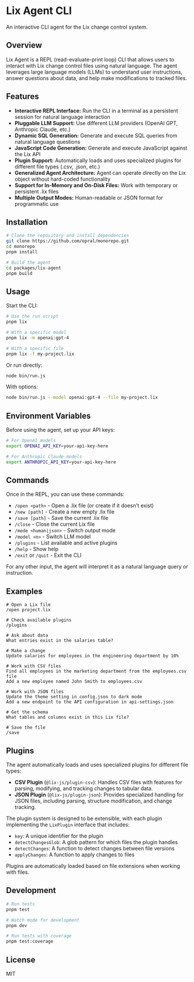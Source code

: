 # Lix Agent CLI

An interactive CLI agent for the Lix change control system.

## Overview

Lix Agent is a REPL (read-evaluate-print loop) CLI that allows users to interact with Lix change control files using natural language. The agent leverages large language models (LLMs) to understand user instructions, answer questions about data, and help make modifications to tracked files.

## Features

- **Interactive REPL Interface:** Run the CLI in a terminal as a persistent session for natural language interaction
- **Pluggable LLM Support:** Use different LLM providers (OpenAI GPT, Anthropic Claude, etc.)
- **Dynamic SQL Generation:** Generate and execute SQL queries from natural language questions
- **JavaScript Code Generation:** Generate and execute JavaScript against the Lix API
- **Plugin Support:** Automatically loads and uses specialized plugins for different file types (.csv, .json, etc.)
- **Generalized Agent Architecture:** Agent can operate directly on the Lix object without hard-coded functionality
- **Support for In-Memory and On-Disk Files:** Work with temporary or persistent .lix files
- **Multiple Output Modes:** Human-readable or JSON format for programmatic use

## Installation

```bash
# Clone the repository and install dependencies
git clone https://github.com/opral/monorepo.git
cd monorepo
pnpm install

# Build the agent
cd packages/lix-agent
pnpm build
```

## Usage

Start the CLI:

```bash
# Use the run script
pnpm lix

# With a specific model
pnpm lix -m openai:gpt-4

# With a specific file
pnpm lix -f my-project.lix
```

Or run directly:

```bash
node bin/run.js
```

With options:

```bash
node bin/run.js --model openai:gpt-4 --file my-project.lix
```

## Environment Variables

Before using the agent, set up your API keys:

```bash
# For OpenAI models
export OPENAI_API_KEY=your-api-key-here

# For Anthropic Claude models
export ANTHROPIC_API_KEY=your-api-key-here
```

## Commands

Once in the REPL, you can use these commands:

- `/open <path>` - Open a .lix file (or create if it doesn't exist)
- `/new [path]` - Create a new empty .lix file
- `/save [path]` - Save the current .lix file
- `/close` - Close the current Lix file
- `/mode <human|json>` - Switch output mode
- `/model <n>` - Switch LLM model
- `/plugins` - List available and active plugins
- `/help` - Show help
- `/exit` or `/quit` - Exit the CLI

For any other input, the agent will interpret it as a natural language query or instruction.

## Examples

```
# Open a Lix file
/open project.lix

# Check available plugins
/plugins

# Ask about data
What entries exist in the salaries table?

# Make a change
Update salaries for employees in the engineering department by 10%

# Work with CSV files
Find all employees in the marketing department from the employees.csv file
Add a new employee named John Smith to employees.csv

# Work with JSON files
Update the theme setting in config.json to dark mode
Add a new endpoint to the API configuration in api-settings.json

# Get the schema
What tables and columns exist in this Lix file?

# Save the file
/save
```

## Plugins

The agent automatically loads and uses specialized plugins for different file types:

- **CSV Plugin** (`@lix-js/plugin-csv`): Handles CSV files with features for parsing, modifying, and tracking changes to tabular data.
- **JSON Plugin** (`@lix-js/plugin-json`): Provides specialized handling for JSON files, including parsing, structure modification, and change tracking.

The plugin system is designed to be extensible, with each plugin implementing the `LixPlugin` interface that includes:
- `key`: A unique identifier for the plugin
- `detectChangesGlob`: A glob pattern for which files the plugin handles
- `detectChanges`: A function to detect changes between file versions
- `applyChanges`: A function to apply changes to files

Plugins are automatically loaded based on file extensions when working with files.

## Development

```bash
# Run tests
pnpm test

# Watch mode for development
pnpm dev

# Run tests with coverage
pnpm test:coverage
```

## License

MIT